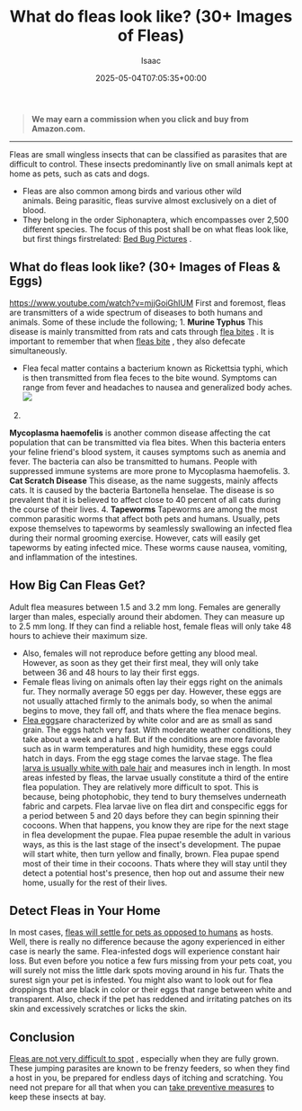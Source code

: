 ﻿---
author: Isaac
layout: post
title: What do fleas look like? (30+ Images of Fleas)
date: '2025-05-04T07:05:35+00:00'
categories:
- Fleas
- Guide
tags: []
slug: /what-do-fleas-look-like/
lastmod: 2025-05-07T12:21:28+03:00
---
> **We may earn a commission when you click and buy from Amazon.com.**
>

---
Fleas are small wingless insects that can be classified as parasites that are difficult to control. These insects predominantly live on small animals kept at home as pets, such as cats and dogs.
- Fleas are also common among birds and various other wild animals. Being parasitic, fleas survive almost exclusively on a diet of blood.
- They belong in the order Siphonaptera, which encompasses over 2,500 different species.
The focus of this post shall be on what fleas look like, but first things firstrelated:
[Bed Bug Pictures](https://pestpolicy.com/pictures-of-bed-bugs/)
.
## What do fleas look like? (30+ Images of Fleas & Eggs)
https://www.youtube.com/watch?v=mjjGoiGhIUM
First and foremost, fleas are transmitters of a wide spectrum of diseases to both humans and animals. Some of these include the following;
1.
**Murine Typhus**
 This disease is mainly transmitted from rats and cats through
[flea bites](https://pestpolicy.com/do-fleas-bite-humans/)
. It is important to remember that when
[fleas bite](https://pestpolicy.com/flea-bites-vs-bed-bug-bites/)
, they also defecate simultaneously.
- Flea fecal matter contains a bacterium known as Rickettsia typhi, which is then transmitted from flea feces to the bite wound. Symptoms can range from fever and headaches to nausea and generalized body aches.
![](/assets/img/03/What-do-fleas-look-like-300x203.png)
2.
**Mycoplasma haemofelis**
is another common disease affecting the cat population that can be transmitted via flea bites.
When this bacteria enters your feline friend's blood system, it causes symptoms such as anemia and fever. The bacteria can also be transmitted to humans. People with suppressed immune systems are more prone to Mycoplasma haemofelis.
3.
**Cat Scratch Disease**
 This disease, as the name suggests, mainly affects cats. It is caused by the bacteria Bartonella henselae. The disease is so prevalent that it is believed to affect close to 40 percent of all cats during the course of their lives.
4.
**Tapeworms**
 Tapeworms are among the most common parasitic worms that affect both pets and humans.
Usually, pets expose themselves to tapeworms by seamlessly swallowing an infected flea during their normal grooming exercise.
However, cats will easily get tapeworms by eating infected mice. These worms cause nausea, vomiting, and inflammation of the intestines.
## How Big Can Fleas Get?
Adult flea measures between 1.5 and 3.2 mm long. Females are generally larger than males, especially around their abdomen. They can measure up to 2.5 mm long. If they can find a reliable host, female fleas will only take 48 hours to achieve their maximum size.
- Also, females will not reproduce before getting any blood meal. However, as soon as they get their first meal, they will only take between 36 and 48 hours to lay their first eggs.
- Female fleas living on animals often lay their eggs right on the animals fur. They normally average 50 eggs per day. However, these eggs are not usually attached firmly to the animals body, so when the animal begins to move, they fall off, and thats where the flea menace begins.
- [Flea eggs](https://pestpolicy.com/what-do-flea-eggs-look-like/)are characterized by white color and are as small as sand grain. The eggs hatch very fast. With moderate weather conditions, they take about a week and a half. But if the conditions are more favorable such as in warm temperatures and high humidity, these eggs could hatch in days.
From the egg stage comes the larvae stage. The flea
[larva is usually white with pale hair](https://pestpolicy.com/what-do-flea-larvae-look-like/)
and measures  inch in length. In most areas infested by fleas, the larvae usually constitute a third of the entire flea population.
They are relatively more difficult to spot. This is because, being photophobic, they tend to bury themselves underneath fabric and carpets. Flea larvae live on flea dirt and conspecific eggs for a period between 5 and 20 days before they can begin spinning their cocoons.
When that happens, you know they are ripe for the next stage in flea development  the pupae. Flea pupae resemble the adult in various ways, as this is the last stage of the insect's development.
The pupae will start white, then turn yellow and finally, brown. Flea pupae spend most of their time in their cocoons. Thats where they will stay until they detect a potential host's presence, then hop out and assume their new home, usually for the rest of their lives.
## Detect Fleas in Your Home
In most cases,
[fleas will settle for pets as opposed to humans](https://pestpolicy.com/do-fleas-stay-on-humans/)
as hosts. Well, there is really no difference because the agony experienced in either case is nearly the same. Flea-infested dogs will experience constant hair loss.
But even before you notice a few furs missing from your pets coat, you will surely not miss the little dark spots moving around in his fur.
Thats the surest sign your pet is infested. You might also want to look out for flea droppings that are black in color or their eggs that range between white and transparent. Also, check if the pet has reddened and irritating patches on its skin and excessively scratches or licks the skin.
## Conclusion
[Fleas are not very difficult to spot](https://pestpolicy.com/where-do-fleas-hide/)
, especially when they are fully grown. These jumping parasites are known to be frenzy feeders, so when they find a host in you, be prepared for endless days of itching and scratching.
You need not prepare for all that when you can
[take preventive measures](https://entomology.ca.uky.edu/ef602)
to keep these insects at bay.